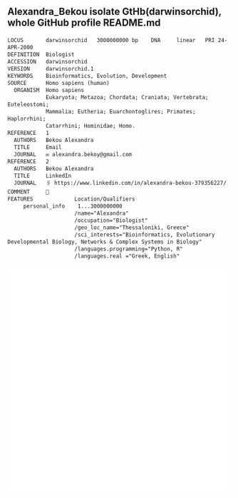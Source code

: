 ## Alexandra_Bekou isolate GtHb(darwinsorchid), whole GitHub profile README.md
```genbank
LOCUS       darwinsorchid   3000000000 bp    DNA     linear   PRI 24-APR-2000
DEFINITION  Biologist
ACCESSION   darwinsorchid
VERSION     darwinsorchid.1
KEYWORDS    Bioinformatics, Evolution, Development
SOURCE      Homo sapiens (human)
  ORGANISM  Homo sapiens
            Eukaryota; Metazoa; Chordata; Craniata; Vertebrata; Euteleostomi;
            Mammalia; Eutheria; Euarchontoglires; Primates; Haplorrhini;
            Catarrhini; Hominidae; Homo.
REFERENCE   1
  AUTHORS   Bekou Alexandra
  TITLE     Email
  JOURNAL   ✉ alexandra.bekoy@gmail.com
REFERENCE   2
  AUTHORS   Bekou Alexandra
  TITLE     LinkedIn
  JOURNAL   🖇 https://www.linkedin.com/in/alexandra-bekou-379356227/
COMMENT     🐇 
FEATURES             Location/Qualifiers
     personal_info    1...3000000000
                     /name="Alexandra"
                     /occupation="Biologist"
                     /geo_loc_name="Thessaloniki, Greece"
                     /sci_interests="Bioinformatics, Evolutionary Developmental Biology, Networks & Complex Systems in Biology"
                     /languages.programming="Python, R"
                     /languages.real ="Greek, English"
```

<div style="max-height: 1000px; overflow: hidden; display: flex; justify-content: center;">
    <img src="DNA_image.svg" alt="DNA" width="100%">
</div>